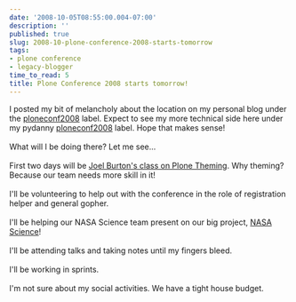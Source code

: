 ```yaml
---
date: '2008-10-05T08:55:00.004-07:00'
description: ''
published: true
slug: 2008-10-plone-conference-2008-starts-tomorrow
tags:
- plone conference
- legacy-blogger
time_to_read: 5
title: Plone Conference 2008 starts tomorrow!
---
```


I posted my bit of melancholy about the location on my personal blog under the <a href="http://dannygreenfeld.blogspot.com/search/label/ploneconf2008">ploneconf2008</a> label.  Expect to see my more technical side here under my pydanny <a href="http://pydanny.blogspot.com/search/label/ploneconf2008">ploneconf2008</a> label.  Hope that makes sense!<br /><br />What will I be doing there?  Let me see...<br /><br />First two days will be <a href="http://plonebootcamps.com/courses/conf2008-theming">Joel Burton's class on Plone Theming</a>.  Why theming?  Because our team needs more skill in it!<br /><br />I'll be volunteering to help out with the conference in the role of registration helper and general gopher.<br /><br />I'll be helping our NASA Science team present on our big project, <a href="http://nasascience.nasa.gov/">NASA Science</a>!<br /><br />I'll be attending talks and taking notes until my fingers bleed.<br /><br />I'll be working in sprints.<br /><br />I'm not sure about my social activities.  We have a tight house budget.